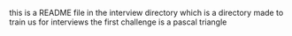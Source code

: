 this is a README file in the interview directory which is a directory made to train us for interviews
the first challenge is a pascal triangle